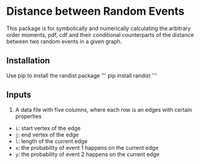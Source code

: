# Distance between Random Events

This package is for symbolically and numerically calculating the arbitrary order moments, pdf, cdf and their conditional counterparts of the distance between two random events in a given graph.

## Installation

Use pip to install the randist package
'''
pip install randist
'''

## Inputs
1. A data file with five columns, where each row is an edges with certain properties
  * `i`: start vertex of the edge
  * `j`: end vertex of the edge
  * `l`: length of the current edge
  * `x`: the probability of event 1 happens on the current edge
  * `y`: the probability of event 2 happens on the current edge


